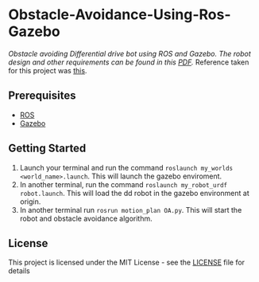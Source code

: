 # Obstacle-Avoidance-Using-Ros-Gazebo
_Obstacle avoiding Differential drive bot using ROS and Gazebo.  The robot design and other requirements can be found in this [PDF](https://github.com/Git-Saurabh5/Obstacle-Avoidance-Using-Ros-Gazebo/blob/master/ProblemStatement.pdf)._ 
Reference taken for this project was [this](https://www.theconstructsim.com/ros-projects-exploring-ros-using-2-wheeled-robot-part-1).

## Prerequisites  

* [ROS](http://wiki.ros.org/kinetic)  
* [Gazebo](http://wiki.ros.org/gazebo_ros_pkgs)

## Getting Started

1. Launch your terminal and run the command `roslaunch my_worlds <world_name>.launch`. 
   This will launch the gazebo enviroment.
2. In another terminal, run the command `roslaunch my_robot_urdf robot.launch`. 
This will load the dd robot in the gazebo environment at origin.  
3. In another terminal run `rosrun motion_plan OA.py`. This will start the robot and obstacle avoidance algorithm.




## License

This project is licensed under the MIT License - see the [LICENSE](LICENSE) file for details
